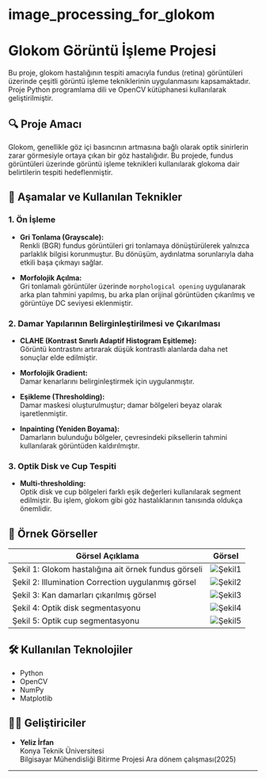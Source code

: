 # image_processing_for_glokom
# Glokom Görüntü İşleme Projesi

Bu proje, glokom hastalığının tespiti amacıyla fundus (retina) görüntüleri üzerinde çeşitli görüntü işleme tekniklerinin uygulanmasını kapsamaktadır. Proje Python programlama dili ve OpenCV kütüphanesi kullanılarak geliştirilmiştir.

## 🔍 Proje Amacı

Glokom, genellikle göz içi basıncının artmasına bağlı olarak optik sinirlerin zarar görmesiyle ortaya çıkan bir göz hastalığıdır. Bu projede, fundus görüntüleri üzerinde görüntü işleme teknikleri kullanılarak glokoma dair belirtilerin tespiti hedeflenmiştir.

## 📌 Aşamalar ve Kullanılan Teknikler

### 1. Ön İşleme

- **Gri Tonlama (Grayscale):**  
  Renkli (BGR) fundus görüntüleri gri tonlamaya dönüştürülerek yalnızca parlaklık bilgisi korunmuştur. Bu dönüşüm, aydınlatma sorunlarıyla daha etkili başa çıkmayı sağlar.

- **Morfolojik Açılma:**  
  Gri tonlamalı görüntüler üzerinde `morphological opening` uygulanarak arka plan tahmini yapılmış, bu arka plan orijinal görüntüden çıkarılmış ve görüntüye DC seviyesi eklenmiştir.

### 2. Damar Yapılarının Belirginleştirilmesi ve Çıkarılması

- **CLAHE (Kontrast Sınırlı Adaptif Histogram Eşitleme):**  
  Görüntü kontrastını artırarak düşük kontrastlı alanlarda daha net sonuçlar elde edilmiştir.

- **Morfolojik Gradient:**  
  Damar kenarlarını belirginleştirmek için uygulanmıştır.

- **Eşikleme (Thresholding):**  
  Damar maskesi oluşturulmuştur; damar bölgeleri beyaz olarak işaretlenmiştir.

- **Inpainting (Yeniden Boyama):**  
  Damarların bulunduğu bölgeler, çevresindeki piksellerin tahmini kullanılarak görüntüden kaldırılmıştır.

### 3. Optik Disk ve Cup Tespiti

- **Multi-thresholding:**  
  Optik disk ve cup bölgeleri farklı eşik değerleri kullanılarak segment edilmiştir. Bu işlem, glokom gibi göz hastalıklarının tanısında oldukça önemlidir.

## 📸 Örnek Görseller

| Görsel Açıklama | Görsel |
|----------------|--------|
| Şekil 1: Glokom hastalığına ait örnek fundus görseli | ![Şekil1](./images/şekil1.jpg) |
| Şekil 2: Illumination Correction uygulanmış görsel | ![Şekil2](./images/şekil2.jpg) |
| Şekil 3: Kan damarları çıkarılmış görsel | ![Şekil3](./images/şekil3.jpg) |
| Şekil 4: Optik disk segmentasyonu | ![Şekil4](./images/şekil4.jpg) |
| Şekil 5: Optik cup segmentasyonu | ![Şekil5](./images/şekil5.jpg) |


## 🛠️ Kullanılan Teknolojiler

- Python
- OpenCV
- NumPy
- Matplotlib

## 👨‍💻 Geliştiriciler

- **Yeliz İrfan**  
  Konya Teknik Üniversitesi  
  Bilgisayar Mühendisliği Bitirme Projesi Ara dönem çalışması(2025)

---

